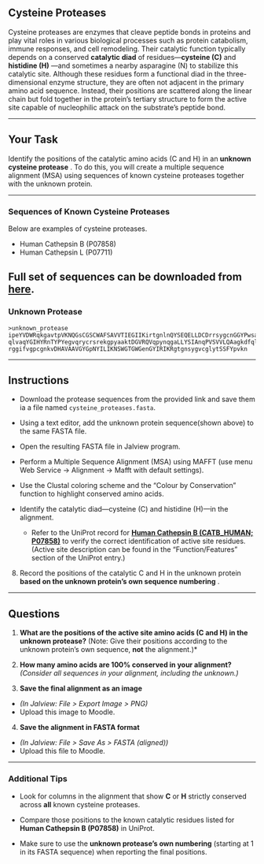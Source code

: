## Cysteine Proteases 
Cysteine proteases are enzymes that cleave peptide bonds in proteins and play vital roles in various biological processes such as protein catabolism, immune responses, and cell remodeling. Their catalytic function typically depends on a conserved **catalytic diad**  of residues—**cysteine (C)**  and **histidine (H)** —and sometimes a nearby asparagine (N) to stabilize this catalytic site. Although these residues form a functional diad in the three-dimensional enzyme structure, they are often not adjacent in the primary amino acid sequence. Instead, their positions are scattered along the linear chain but fold together in the protein’s tertiary structure to form the active site capable of nucleophilic attack on the substrate’s peptide bond.

---

## Your Task 
Identify the positions of the catalytic amino acids (C and H) in an **unknown cysteine protease** . To do this, you will create a multiple sequence alignment (MSA) using sequences of known cysteine proteases together with the unknown protein.

---
### Sequences of Known Cysteine Proteases

Below are examples of cysteine proteases. 
 
- Human Cathepsin B  (P07858)
- Human Cathepsin L  (P07711)

Full set of sequences can be downloaded from [here](https://raw.githubusercontent.com/kavonrtep/bioinformatics/refs/heads/master/docs/working/cystein_proteases.fasta).
---


### Unknown Protease 


```text
>unknown_protease
ipeYVDWRqkgavtpVKNQGsCGSCWAFSAVVTIEGIIKirtgnlnQYSEQELLDCDrrsygcnGGYPwsal
qlvaqYGIHYRnTYPYegvqrycrsrekgpyaaktDGVRQVqpynqgaLLYSIAnqPVSVVLQAagkdfqly
rggifvgpcgnkvDHAVAAVGYGpNYILIKNSWGTGWGenGYIRIKRgtgnsygvcglytSSFYpvkn
```


---


## Instructions 
- Download the protease sequences from the provided link and save them ia a file named `cysteine_proteases.fasta`.
- Using a text editor, add the unknown protein sequence(shown above) to the same FASTA file.
- Open the resulting FASTA file in Jalview program.
- Perform a Multiple Sequence Alignment (MSA) using MAFFT (use menu Web Service -> Alignment -> Mafft with default settings).
 - Use the Clustal coloring scheme and the “Colour by Conservation” function to highlight conserved amino acids.
 
- Identify the catalytic diad—cysteine (C) and histidine (H)—in the alignment.  
  - Refer to the UniProt record for **[Human Cathepsin B (CATB_HUMAN; P07858)](https://www.uniprot.org/uniprotkb/P07858/entry#function)**  to verify the correct identification of active site residues. (Active site description can be found in the “Function/Features” section of the UniProt entry.)
 
8. Record the positions of the catalytic C and H  in the unknown protein **based on the unknown protein’s own sequence numbering** .


---


## Questions 
 
1. **What are the positions of the active site amino acids (C and H) in the unknown protease?** 
(Note: Give their positions according to the unknown protein’s own sequence, **not**  the alignment.)*

2. **How many amino acids are 100% conserved in your alignment?** 
*(Consider all sequences in your alignment, including the unknown.)*
 
3. **Save the final alignment as an image**  
  - *(In Jalview: File > Export Image > PNG)*
  - Upload this image to Moodle.
 
4. **Save the alignment in FASTA format**  
  - *(In Jalview: File > Save As > FASTA (aligned))*
  - Upload this file to Moodle.


---


### Additional Tips 
 
- Look for columns in the alignment that show **C**  or **H**  strictly conserved across **all**  known cysteine proteases.
 
- Compare those positions to the known catalytic residues listed for **Human Cathepsin B (P07858)**  in UniProt.
 
- Make sure to use the **unknown protease’s own numbering**  (starting at 1 in its FASTA sequence) when reporting the final positions.